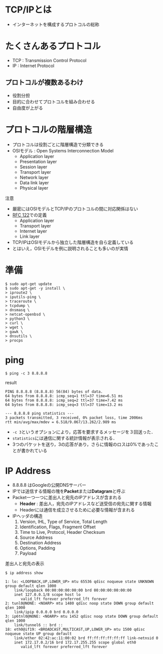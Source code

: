 # TCP/IPとは

- インターネットを構成するプロトコルの総称

# たくさんあるプロトコル

- TCP   : Transmission Control Protocol
- IP    : Internet Protocol

## プロトコルが複数あるわけ

- 役割分担
- 目的に合わせてプロトコルを組み合わせる
- 自由度が上がる

# プロトコルの階層構造  
- プロトコルは役割ごとに階層構造で分類できる
- OSIモデル : Open Systems Interconnection Model
    - Application layer
    - Presentation layer
    - Session layer
    - Transport layer
    - Network layer
    - Data link layer
    - Physical layer

注意
- 厳密にはOSIモデルとTCP/IPのプロトコルの間に対応関係はない
- [RFC 122](https://tools.ietf.org/html/rfc1122.html)での定義
    - Application layer
    - Transport layer
    - Internet layer
    - Link layer
- TCP/IPはOSIモデルから独立した階層構造を自ら定義している
- とはいえ，OSIモデルを例に説明されることも多いのが実情

# 準備
```shell
$ sudo apt-get update
$ sudo apt-get -y install \
> iproute2 \
> iputils-ping \
> traceroute \
> tcpdump \
> dnsmasq \
> netcat-openbsd \
> python3 \
> curl \
> wget \
> gawk \
> dnsutils \
> procps
```

# ping
```shell
$ ping -c 3 8.8.8.8
```

result
```shell
PING 8.8.8.8 (8.8.8.8) 56(84) bytes of data.
64 bytes from 8.8.8.8: icmp_seq=1 ttl=37 time=6.51 ms
64 bytes from 8.8.8.8: icmp_seq=2 ttl=37 time=7.42 ms
64 bytes from 8.8.8.8: icmp_seq=3 ttl=37 time=13.2 ms

--- 8.8.8.8 ping statistics ---
3 packets transmitted, 3 received, 0% packet loss, time 2006ms
rtt min/avg/max/mdev = 6.518/9.067/13.262/2.989 ms
```

- `-c 3`というオプションにより，応答を要求するメッセージを３回送った．
- `statistics`には通信に関する統計情報が表示される．
- 3つのパケットを送り，3の応答があり，さらに情報のロスは0%であったことが書かれている

# IP Address
- 8.8.8.8 はGoogleの公開DNSサーバー
- IPでは送信する情報の塊を**Packet**または**Datagram**と呼ぶ
- Packet一つ一つに差出人と宛先のIPアドレスが含まれる
    - **Header** : 差出人，宛先のIPアドレスなど送受信の宛先に関する情報
    - Headerには通信を成立させるために必要な情報が含まれる
- IPヘッダの構造  
    1. Version, IHL, Type of Service, Total Length
    2. Identification, Flags, Fragment Offset
    3. Time to Live, Protocol, Header Checksum
    4. Source Address
    5. Destination Address
    6. Options, Padding
    7. Payload

差出人と宛先の表示
```shell
$ ip address show
```

```shell
1: lo: <LOOPBACK,UP,LOWER_UP> mtu 65536 qdisc noqueue state UNKNOWN group default qlen 1000
    link/loopback 00:00:00:00:00:00 brd 00:00:00:00:00:00
    inet 127.0.0.1/8 scope host lo
       valid_lft forever preferred_lft forever
2: tunl0@NONE: <NOARP> mtu 1480 qdisc noop state DOWN group default qlen 1000
    link/ipip 0.0.0.0 brd 0.0.0.0
3: ip6tnl0@NONE: <NOARP> mtu 1452 qdisc noop state DOWN group default qlen 1000
    link/tunnel6 :: brd ::
18: eth0@if19: <BROADCAST,MULTICAST,UP,LOWER_UP> mtu 1500 qdisc noqueue state UP group default 
    link/ether 02:42:ac:11:00:02 brd ff:ff:ff:ff:ff:ff link-netnsid 0
    inet 172.17.0.2/16 brd 172.17.255.255 scope global eth0
       valid_lft forever preferred_lft forever
```
